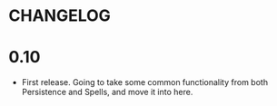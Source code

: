 # CHANGELOG

# 0.10

- First release. Going to take some common functionality from both Persistence and Spells, and move it
  into here.
